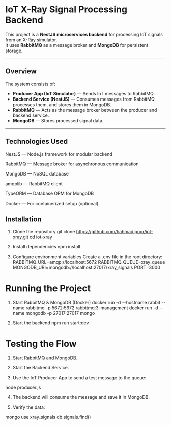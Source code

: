 # IoT X-Ray Signal Processing Backend

This project is a **NestJS microservices backend** for processing IoT signals from an X-Ray simulator.  
It uses **RabbitMQ** as a message broker and **MongoDB** for persistent storage.

---

##  Overview

The system consists of:

- **Producer App (IoT Simulator)** — Sends IoT messages to RabbitMQ.
- **Backend Service (NestJS)** — Consumes messages from RabbitMQ, processes them, and stores them in MongoDB.
- **RabbitMQ** — Acts as the message broker between the producer and backend service.
- **MongoDB** — Stores processed signal data.

---

## Technologies Used

NestJS — Node.js framework for modular backend

RabbitMQ — Message broker for asynchronous communication

MongoDB — NoSQL database

amqplib — RabbitMQ client

TypeORM — Database ORM for MongoDB

Docker — For containerized setup (optional)

## Installation

1. Clone the repository
git clone https://github.com/hahmadipoor/iot-xray.git
cd iot-xray


2. Install dependencies
npm install

3. Configure environment variables
Create a .env file in the root directory:
RABBITMQ_URL=amqp://localhost:5672
RABBITMQ_QUEUE=xray_queue
MONGODB_URI=mongodb://localhost:27017/xray_signals
PORT=3000


# Running the Project
1. Start RabbitMQ & MongoDB (Docker)
docker run -d --hostname rabbit --name rabbitmq -p 5672:5672 rabbitmq:3-management
docker run -d --name mongodb -p 27017:27017 mongo

2. Start the backend
npm run start:dev

# Testing the Flow

1. Start RabbitMQ and MongoDB.

2. Start the Backend Service.

3. Use the IoT Producer App to send a test message to the queue:

node producer.js

4. The backend will consume the message and save it in MongoDB.

5. Verify the data:

mongo
use xray_signals
db.signals.find()











